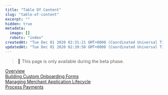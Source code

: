 ```yaml
---
title: "Table Of Content"
slug: "table-of-content"
excerpt: ""
hidden: true
metadata: 
  image: []
  robots: "index"
createdAt: "Tue Dec 01 2020 02:31:21 GMT+0000 (Coordinated Universal Time)"
updatedAt: "Tue Dec 01 2020 02:39:50 GMT+0000 (Coordinated Universal Time)"
---
```

> 📘 This page is only available during the beta phase.

[Overview](doc:onboarding-overview)  
[Building Custom Onboarding Forms](doc:onboarding-building-custom-onboarding-forms)  
[Managing Merchant Application Lifecycle](doc:onboarding-managing-merchant-application-lifecycle)  
[Process Payments](doc:onboarding-process-payments)
